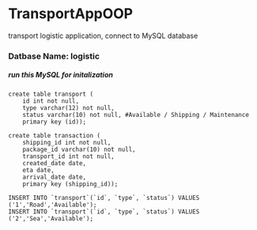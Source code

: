 # TransportAppOOP
transport logistic application, connect to MySQL database


### Datbase Name: logistic
##### run this MySQL for initalization
```
create table transport (
	id int not null, 
	type varchar(12) not null, 
	status varchar(10) not null, #Available / Shipping / Maintenance  
	primary key (id));

create table transaction (
	shipping_id int not null,
	package_id varchar(10) not null,
	transport_id int not null,
	created_date date,
	eta date,
	arrival_date date,
	primary key (shipping_id));
	
INSERT INTO `transport`(`id`, `type`, `status`) VALUES ('1','Road','Available');
INSERT INTO `transport`(`id`, `type`, `status`) VALUES ('2','Sea','Available');

```
